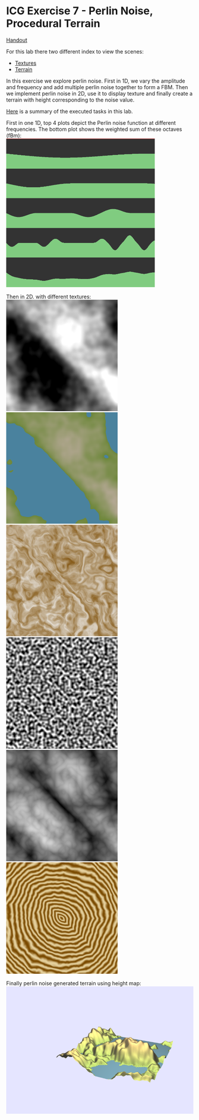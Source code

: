 # ICG Exercise 7 - Perlin Noise, Procedural Terrain
[Handout](https://htmlpreview.github.io/?https://github.com/jonasblanc/ComputerGraphicProject/blob/master/icg_exercise_7/exercise7.html)

For this lab there two different index to view the scenes: 
* [Textures](http://localhost:8000/index_textures.html)
* [Terrain](http://localhost:8000/index_terrain.html)

In this exercise we explore perlin noise. First in 1D, we vary the amplitude and frequency and add multiple perlin noise together to form a FBM. Then we implement perlin noise in 2D, use it to display texture and finally create a terrain with height corresponding to the noise value.

[Here](./report/README.md) is a summary of the executed tasks in this lab.

First in one 1D, top 4 plots depict the Perlin noise function at different frequencies. The bottom plot shows the weighted sum of these octaves (fBm):  
<img src="report/1D_plot.png" width="400"> 

Then in 2D. with different textures:  
<img src="report/FBM.png" width="300"> 
<img src="report/Map.png" width="300"> 
<img src="report/Marble.png" width="300"> 
<img src="report/Perlin.png" width="300"> 
<img src="report/Turbulence.png" width="300"> 
<img src="report/Wood.png" width="300"> 

Finally perlin noise generated terrain using height map:  
<img src="report/World.png"> 
